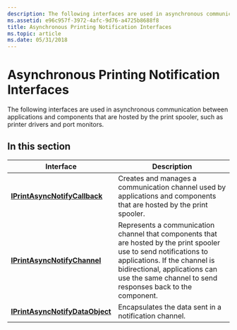```yaml
---
description: The following interfaces are used in asynchronous communication between applications and components that are hosted by the print spooler, such as printer drivers and port monitors.
ms.assetid: e96c957f-3972-4afc-9d76-a4725b8688f8
title: Asynchronous Printing Notification Interfaces
ms.topic: article
ms.date: 05/31/2018
---
```


# Asynchronous Printing Notification Interfaces

The following interfaces are used in asynchronous communication between applications and components that are hosted by the print spooler, such as printer drivers and port monitors.

## In this section



| Interface                                                                     | Description                                                                                                                                                                                                                                                   |
|-------------------------------------------------------------------------------|---------------------------------------------------------------------------------------------------------------------------------------------------------------------------------------------------------------------------------------------------------------|
| [**IPrintAsyncNotifyCallback**](/windows/desktop/api/prnasnot/nn-prnasnot-iprintasyncnotifycallback)<br/>     | Creates and manages a communication channel used by applications and components that are hosted by the print spooler.<br/>                                                                                                                              |
| [**IPrintAsyncNotifyChannel**](/windows/desktop/api/prnasnot/nn-prnasnot-iprintasyncnotifychannel)<br/>       | Represents a communication channel that components that are hosted by the print spooler use to send notifications to applications. If the channel is bidirectional, applications can use the same channel to send responses back to the component.<br/> |
| [**IPrintAsyncNotifyDataObject**](/windows/desktop/api/prnasnot/nn-prnasnot-iprintasyncnotifydataobject)<br/> | Encapsulates the data sent in a notification channel. <br/>                                                                                                                                                                                             |



 

 

 




